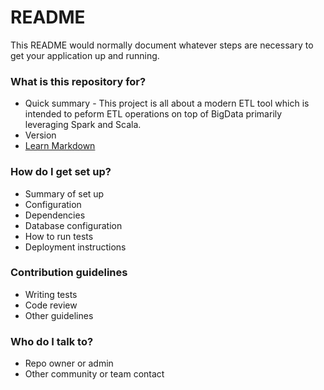 # README #

This README would normally document whatever steps are necessary to get your application up and running.

### What is this repository for? ###

* Quick summary - This project is all about a modern ETL tool which is intended to peform ETL operations on top of BigData primarily leveraging Spark and Scala.
* Version
* [Learn Markdown](https://bitbucket.org/tutorials/markdowndemo)

### How do I get set up? ###

* Summary of set up
* Configuration
* Dependencies
* Database configuration
* How to run tests
* Deployment instructions

### Contribution guidelines ###

* Writing tests
* Code review
* Other guidelines

### Who do I talk to? ###

* Repo owner or admin
* Other community or team contact